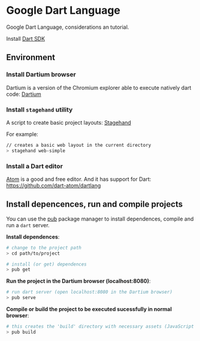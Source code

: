 # Google Dart Language
Google Dart Language, considerations an tutorial.

Install [Dart SDK](https://www.dartlang.org/tools/sdk/)

## Environment

### Install Dartium browser

Dartium is a version of the Chromium explorer able to execute natively dart code: [Dartium](https://www.dartlang.org/tools/dartium/)

### Install `stagehand` utility

A script to create basic project layouts: [Stagehand](https://github.com/google/stagehand)

For example:
```bash
// creates a basic web layout in the current directory
> stagehand web-simple
```

### Install a Dart editor

[Atom](https://atom.io/) is a good and free editor. And it has support for Dart:  
https://github.com/dart-atom/dartlang

## Install depencences, run and compile projects

You can use the [pub](https://pub.dartlang.org/) package manager to install dependences, compile and run a `dart` server.

**Install dependences**:
```bash
# change to the project path
> cd path/to/project

# install (or get) dependences
> pub get
```

**Run the project in the Dartium browser (localhost:8080)**:
```bash
# run dart server (open localhost:8080 in the Dartium browser)
> pub serve
```

**Compile or build the project to be executed sucessfully in normal browser**:
```bash
# this creates the 'build' directory with necessary assets (JavaScript files, etc...)
> pub build
```
